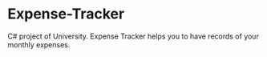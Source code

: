 # Expense-Tracker
C# project of University. Expense Tracker helps you to have records of your monthly expenses.
